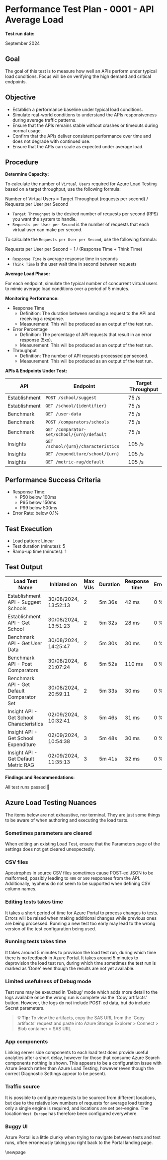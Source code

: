 ﻿# Performance Test Plan - 0001 - API Average Load

**Test run date:**

September 2024

## Goal

The goal of this test is to measure how well an APIs perform under typical load conditions. Focus will be on verifying the high demand and critical endpoints.

## Objective

- Establish a performance baseline under typical load conditions.
- Simulate real-world conditions to understand the APIs responsiveness during average traffic patterns.
- Ensure that the APIs remains stable without crashes or timeouts  during normal usage.
- Confirm that the APIs deliver consistent performance over time and does not degrade with continued use.
- Ensure that the APIs can scale as expected under average load.

## Procedure

**Determine Capacity:**

To calculate the number of `Virtual Users` required for Azure Load Testing based on a target throughput, use the following formula:

Number of Virtual Users = Target Throughput (requests per second) / Requests per User per Second

- `Target Throughput` is the desired number of requests per second (RPS) you want the system to handle.
- `Requests per User per Second` is the number of requests that each virtual user can make per second.

To calculate the `Requests per User per Second`, use the following formula:

Requests per User per Second = 1 / (Response Time + Think Time)

- `Response Time` is average response time in seconds
- `Think Time` is the user wait time in second between requests

**Average Load Phase:**

For each endpoint, simulate the typical number of concurrent virtual users to mimic average load conditions over a period of 5 minutes.

**Monitoring Performance:**

- Response Time
  - Definition: The duration between sending a request to the API and receiving a response.
  - Measurement: This will be produced as an output of the test run.
- Error Percentage
  - Definition: The percentage of API requests that result in an error response (5xx).
  - Measurement: This will be produced as an output of the test run.
- Throughput
  - Definition: The number of API requests processed per second.
  - Measurement: This will be produced as an output of the test run.

**APIs & Endpoints Under Test:**

| API           | Endpoint                                   | Target Throughput |
|---------------|--------------------------------------------|-------------------|
| Establishment | `POST /school/suggest`                     | 75 /s             |
| Establishment | `GET /school/{identifier}`                 | 75 /s             |
| Benchmark     | `GET /user-data`                           | 75 /s             |
| Benchmark     | `POST /comparators/schools`                | 75 /s             |
| Benchmark     | `GET /comparator-set/school/{urn}/default` | 75 /s             |
| Insights      | `GET /school/{urn}/characteristics`        | 105 /s            |
| Insights      | `GET /expenditure/school/{urn}`            | 105 /s            |
| Insights      | `GET /metric-rag/default`                  | 105 /s            |

## Performance Success Criteria

- Response Time:
  - P50 below 100ms
  - P95 below 150ms
  - P99 below 500ms
- Error Rate:  below 0.1%

## Test Execution

- Load pattern: Linear
- Test duration (minutes): 5
- Ramp-up time (minutes): 1

## Test Output

<!-- take care with final separator line in piped table, as pandoc uses this for relative column widths -->
| Load Test Name                             | Initiated on         | Max VUs | Duration | Response time | Errors | Throughput | Result                                                                                                                                                                                                                                                                                                                                                                     |
|--------------------------------------------|----------------------|---------|----------|---------------|--------|------------|-------------|
| Establishment API - Suggest Schools        | 30/08/2024, 13:52:13 | 2       | 5m 36s   | 42 ms         | 0 %    | 62.57 /s   | [✅ Passed](https://portal.azure.com/#blade/Microsoft_Azure_CloudNativeTesting/NewReport/resourceId/%2Fsubscriptions%2Fa5c0a8d7-a54d-4a6d-ab79-4ca64a3b750f%2Fresourcegroups%2Fs198t01-ebis-perf-tests%2Fproviders%2Fmicrosoft.loadtestservice%2Floadtests%2Fs198t01-load-tests/testId/c5e6f0a9-6512-4d8b-b0ca-8c6ac86a2050/testRunId/0bff3c63-0302-4d60-bfeb-e882a2ea2060) |
| Establishment API - Get School             | 30/08/2024, 13:51:23 | 2       | 5m 32s   | 28 ms         | 0 %    | 82.35 /s   | [✅ Passed](https://portal.azure.com/#blade/Microsoft_Azure_CloudNativeTesting/NewReport/resourceId/%2Fsubscriptions%2Fa5c0a8d7-a54d-4a6d-ab79-4ca64a3b750f%2Fresourcegroups%2Fs198t01-ebis-perf-tests%2Fproviders%2Fmicrosoft.loadtestservice%2Floadtests%2Fs198t01-load-tests/testId/d7f8fc2f-870c-4166-8958-3633a07e4007/testRunId/0bff3c63-0302-4d60-bfeb-e882a2ea204a) |
| Benchmark API - Get User Data              | 30/08/2024, 14:25:47 | 2       | 5m 30s   | 30 ms         | 0 %    | 77.63 /s   | [✅ Passed](https://portal.azure.com/#blade/Microsoft_Azure_CloudNativeTesting/NewReport/resourceId/%2Fsubscriptions%2Fa5c0a8d7-a54d-4a6d-ab79-4ca64a3b750f%2Fresourcegroups%2Fs198t01-ebis-perf-tests%2Fproviders%2Fmicrosoft.loadtestservice%2Floadtests%2Fs198t01-load-tests/testId/2136802a-1ecf-4277-bf8f-d72ff72ab0e7/testRunId/2136802a-1ecf-4277-bf8f-d72ff72ab114) |
| Benchmark API - Post Comparators           | 30/08/2024, 21:07:24 | 6       | 5m 52s   | 110 ms        | 0 %    | 69.61 /s   | [✅ Passed](https://portal.azure.com/#blade/Microsoft_Azure_CloudNativeTesting/NewReport/resourceId/%2Fsubscriptions%2Fa5c0a8d7-a54d-4a6d-ab79-4ca64a3b750f%2Fresourcegroups%2Fs198t01-ebis-perf-tests%2Fproviders%2Fmicrosoft.loadtestservice%2Floadtests%2Fs198t01-load-tests/testId/8daea33b-ffae-41d5-8790-ae77a36f1033/testRunId/ba8041df-c0e5-4007-bcad-51c53c579054) |
| Benchmark API - Get Default Comparator Set | 30/08/2024, 20:59:11 | 2       | 5m 33s   | 30 ms         | 0 %    | 76.35 /s   | [✅ Passed](https://portal.azure.com/#blade/Microsoft_Azure_CloudNativeTesting/NewReport/resourceId/%2Fsubscriptions%2Fa5c0a8d7-a54d-4a6d-ab79-4ca64a3b750f%2Fresourcegroups%2Fs198t01-ebis-perf-tests%2Fproviders%2Fmicrosoft.loadtestservice%2Floadtests%2Fs198t01-load-tests/testId/49627d01-559a-4e73-9313-649e2602906e/testRunId/13617169-5b76-4f40-8eff-f8467b6c306e) |
| Insight API - Get School Characteristics   | 02/09/2024, 10:32:41 | 3       | 5m 46s   | 31 ms         | 0 %    | 120.86 /s  | [✅ Passed](https://portal.azure.com/#blade/Microsoft_Azure_CloudNativeTesting/NewReport/resourceId/%2Fsubscriptions%2Fa5c0a8d7-a54d-4a6d-ab79-4ca64a3b750f%2Fresourcegroups%2Fs198t01-ebis-perf-tests%2Fproviders%2Fmicrosoft.loadtestservice%2Floadtests%2Fs198t01-load-tests/testId/e21fdb84-7dbb-406c-9fb8-cc2f44144008/testRunId/bd85629a-1327-4ea6-b566-fff5cc988066) |
| Insight API - Get School Expenditure       | 02/09/2024, 10:54:38 | 3       | 5m 48s   | 30 ms         | 0 %    | 119.87 /s  | [✅ Passed](https://portal.azure.com/#blade/Microsoft_Azure_CloudNativeTesting/NewReport/resourceId/%2Fsubscriptions%2Fa5c0a8d7-a54d-4a6d-ab79-4ca64a3b750f%2Fresourcegroups%2Fs198t01-ebis-perf-tests%2Fproviders%2Fmicrosoft.loadtestservice%2Floadtests%2Fs198t01-load-tests/testId/bd85629a-1327-4ea6-b566-fff5cc9882b7/testRunId/bd85629a-1327-4ea6-b566-fff5cc9882d5) |
| Insight API - Get Default Metric RAG       | 02/09/2024, 11:35:13 | 3       | 5m 41s   | 32 ms         | 0 %    | 114.57 /s  | [✅ Passed](https://portal.azure.com/#blade/Microsoft_Azure_CloudNativeTesting/NewReport/resourceId/%2Fsubscriptions%2Fa5c0a8d7-a54d-4a6d-ab79-4ca64a3b750f%2Fresourcegroups%2Fs198t01-ebis-perf-tests%2Fproviders%2Fmicrosoft.loadtestservice%2Floadtests%2Fs198t01-load-tests/testId/4b81ce6f-94bc-4476-b0b3-4d6246943037/testRunId/5eb66cee-ac1a-4210-860e-2593420ee010) |

**Findings and Recommendations:**

All test runs passed 💯

## Azure Load Testing Nuances

The items below are not exhaustive, nor terminal. They are just some things to be aware of when authoring and executing the load tests.

### Sometimes parameters are cleared

When editing an existing Load Test, ensure that the Parameters page of the settings does not get cleared unexpectedly.

### CSV files

Apostrophes in source CSV files sometimes cause POST-ed JSON to be malformed, possibly leading to `400` or `500` responses from the API.
Additionally, hyphens do not seem to be supported when defining CSV column names.

### Editing tests takes time

It takes a short period of time for Azure Portal to process changes to tests.
Errors will be raised when making additional changes while previous ones are being processed.
Running a new test too early may lead to the wrong version of the test configuration being used.

### Running tests takes time

It takes around 5 minutes to provision the load test run, during which time there is no feedback in Azure Portal.
It takes around 5 minutes to deprovision the load test run, during which time sometimes the test run is marked as 'Done' even though the results are not yet available.

### Limited usefulness of Debug mode

Test runs may be exeucted in 'Debug' mode which adds more detail to the logs available once the wrong run is complete via the 'Copy artifacts' button.
However, the logs do not include POST-ed data, but do include Secret parameters.

> **💡 Tip:** To view the artifacts, copy the SAS URL from the 'Copy artifacts' request and paste into Azure Storage Explorer > Connect > Blob container > SAS URL

### App components

Linking server side components to each load test does provide useful analytics after a short delay, however for those that consume Azure Search components nothing is shown. This appears to be a configuration issue with Azure Search rather than Azure Load Testing, however (even though the correct Diagnostic Settings appear to be pesent).

### Traffic source

It is possible to configure requests to be sourced from different locations, but due to the relative low numbers of requests for average load testing only a single engine is required, and locations are set per-engine. The location `West Europe` has therefore been configured everywhere.

### Buggy UI

Azure Portal is a little clunky when trying to navigate between tests and test runs, often erroneously taking you right back to the Portal landing page.

<!-- Leave the rest of this page blank -->
\newpage
